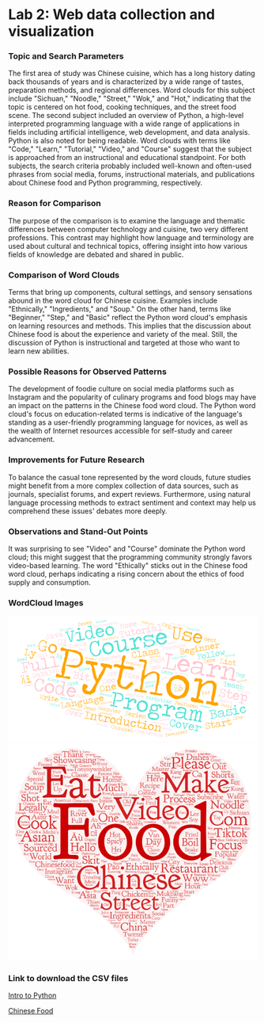 # Lab 2: Web data collection and visualization

### Topic and Search Parameters
The first area of study was Chinese cuisine, which has a long history dating back thousands of years and is characterized by a wide range of tastes, preparation methods, and regional differences. Word clouds for this subject include "Sichuan," "Noodle," "Street," "Wok," and "Hot," indicating that the topic is centered on hot food, cooking techniques, and the street food scene. The second subject included an overview of Python, a high-level interpreted programming language with a wide range of applications in fields including artificial intelligence, web development, and data analysis. Python is also noted for being readable. Word clouds with terms like "Code," "Learn," "Tutorial," "Video," and "Course" suggest that the subject is approached from an instructional and educational standpoint. For both subjects, the search criteria probably included well-known and often-used phrases from social media, forums, instructional materials, and publications about Chinese food and Python programming, respectively.

### Reason for Comparison
The purpose of the comparison is to examine the language and thematic differences between computer technology and cuisine, two very different professions. This contrast may highlight how language and terminology are used about cultural and technical topics, offering insight into how various fields of knowledge are debated and shared in public.

### Comparison of Word Clouds
Terms that bring up components, cultural settings, and sensory sensations abound in the word cloud for Chinese cuisine. Examples include "Ethnically," "Ingredients," and "Soup." On the other hand, terms like "Beginner," "Step," and "Basic" reflect the Python word cloud's emphasis on learning resources and methods. This implies that the discussion about Chinese food is about the experience and variety of the meal. Still, the discussion of Python is instructional and targeted at those who want to learn new abilities.

### Possible Reasons for Observed Patterns
The development of foodie culture on social media platforms such as Instagram and the popularity of culinary programs and food blogs may have an impact on the patterns in the Chinese food word cloud. The Python word cloud's focus on education-related terms is indicative of the language's standing as a user-friendly programming language for novices, as well as the wealth of Internet resources accessible for self-study and career advancement.

### Improvements for Future Research
To balance the casual tone represented by the word clouds, future studies might benefit from a more complex collection of data sources, such as journals, specialist forums, and expert reviews. Furthermore, using natural language processing methods to extract sentiment and context may help us comprehend these issues' debates more deeply.

### Observations and Stand-Out Points
It was surprising to see "Video" and "Course" dominate the Python word cloud; this might suggest that the programming community strongly favors video-based learning. The word "Ethically" sticks out in the Chinese food word cloud, perhaps indicating a rising concern about the ethics of food supply and consumption.

### WordCloud Images
![Intro to Python](img/wordcloud-1.png "Python")
![Chinese Food](img/wordcloud-2.png "Chinese Food")

### Link to download the CSV files
[Intro to Python](assets/search-result-1.csv "Python")

[Chinese Food](assets/search-result-2.csv "Chinese Food")

